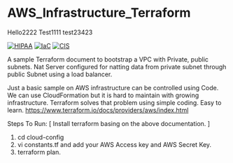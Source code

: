 # AWS_Infrastructure_Terraform

Hello2222
Test1111
test23423


[![HIPAA](https://app.demo.soluble.cloud/api/v1/public/badges/fc1c31a6-ef1e-4db9-8d0c-0e503f6066e3.svg)](https://app.demo.soluble.cloud/repos/details/github.com/hemanthgk10/aws_infrastructure_terraform)  [![IaC](https://app.demo.soluble.cloud/api/v1/public/badges/8079f8fe-5387-4ec2-9d1f-ee91e1302c8f.svg)](https://app.demo.soluble.cloud/repos/details/github.com/hemanthgk10/aws_infrastructure_terraform)  [![CIS](https://app.demo.soluble.cloud/api/v1/public/badges/d5c40025-436f-4005-a038-f1d645ad3418.svg)](https://app.demo.soluble.cloud/repos/details/github.com/hemanthgk10/aws_infrastructure_terraform)  

A sample Terraform document to bootstrap a VPC with Private, public subnets. Nat Server configured for natting data from private subnet through public Subnet using a load balancer.

Just a basic sample on AWS infrastructure can be controlled using Code. We can use CloudFormation but it is hard to maintain with growing infrastructure. Terraform solves that problem using simple coding. Easy to learn.
https://www.terraform.io/docs/providers/aws/index.html

Steps To Run:
[ Install terraform basing on the above documentation. ]

1. cd cloud-config
2. vi constants.tf and add your AWS Access key and AWS Secret Key.
3. terraform plan.

